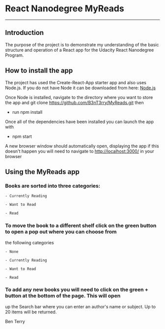 ﻿# React Nanodegree MyReads
---



## Introduction 

The purpose of the project is to demonstrate my understanding of the basic structure and
operation of a React app for the Udacity React Nanodegree Program.



## How to install the app



The project has used the Create-React-App starter app and also uses Node.js.  If you do not have Node it can
be downloaded from here: [Node.js](https://nodejs.org/en/)



Once Node is installed, navigate to the directory where you want to store the app and 
git clone
https://github.com/B3nT3rry/MyReads.git then 

 - run 
npm install


Once all of the dependencies have been installed you can launch the app with


 - npm start



A new browser window should automatically open, displaying the app if this doesn't happen you will need to
navigate to [http://localhost:3000/](http://localhost:3000/) in your browser



## Using the MyReads app



### Books are sorted into three categories: 
	
	- Currently Reading
	
	- Want to Read
	
	- Read


### To move the book to a different shelf click on the green button to open a pop out where you can choose from 
the following categories
	
	- None
	
	- Currently Reading
	
	- Want to Read
	
	- Read  


### To add any new books you will need to click on the green + button at the bottom of the page. This will open
up the Search bar where you can enter an author's name or subject. Up to 20 items will be returned.



Ben Terry